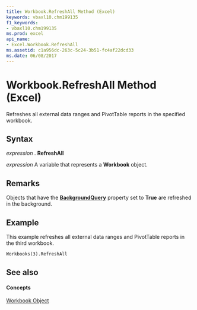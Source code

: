 ```yaml
---
title: Workbook.RefreshAll Method (Excel)
keywords: vbaxl10.chm199135
f1_keywords:
- vbaxl10.chm199135
ms.prod: excel
api_name:
- Excel.Workbook.RefreshAll
ms.assetid: c1a956dc-263c-5c24-3b51-fc4af22dcd33
ms.date: 06/08/2017
---
```



# Workbook.RefreshAll Method (Excel)

Refreshes all external data ranges and PivotTable reports in the specified workbook.


## Syntax

 _expression_ . **RefreshAll**

 _expression_ A variable that represents a **Workbook** object.


## Remarks

Objects that have the **[BackgroundQuery](pivotcache-backgroundquery-property-excel.md)** property set to **True** are refreshed in the background.


## Example

This example refreshes all external data ranges and PivotTable reports in the third workbook.


```vb
Workbooks(3).RefreshAll
```


## See also


#### Concepts


[Workbook Object](workbook-object-excel.md)

